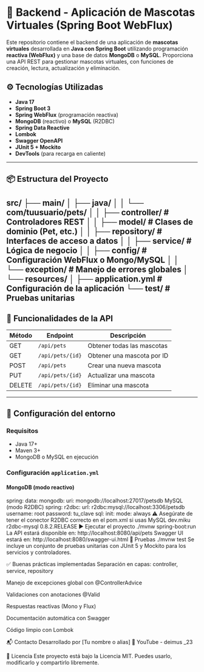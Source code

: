 # 🐾 Backend - Aplicación de Mascotas Virtuales (Spring Boot WebFlux)

Este repositorio contiene el backend de una aplicación de **mascotas virtuales** desarrollada en **Java con Spring Boot** utilizando programación **reactiva (WebFlux)** y una base de datos **MongoDB** o **MySQL**. Proporciona una API REST para gestionar mascotas virtuales, con funciones de creación, lectura, actualización y eliminación.

## ⚙️ Tecnologías Utilizadas

- **Java 17**
- **Spring Boot 3**
- **Spring WebFlux** (programación reactiva)
- **MongoDB** (reactivo) o **MySQL** (R2DBC)
- **Spring Data Reactive**
- **Lombok**
- **Swagger OpenAPI**
- **JUnit 5 + Mockito**
- **DevTools** (para recarga en caliente)

---

## 📦 Estructura del Proyecto

src/
├── main/
│ ├── java/
│ │ └── com/tuusuario/pets/
│ │ ├── controller/ # Controladores REST
│ │ ├── model/ # Clases de dominio (Pet, etc.)
│ │ ├── repository/ # Interfaces de acceso a datos
│ │ ├── service/ # Lógica de negocio
│ │ ├── config/ # Configuración WebFlux o Mongo/MySQL
│ │ └── exception/ # Manejo de errores globales
│ └── resources/
│ ├── application.yml # Configuración de la aplicación
└── test/ # Pruebas unitarias
---
## 🚀 Funcionalidades de la API

| Método | Endpoint       | Descripción                  |
|--------|----------------|------------------------------|
| GET    | `/api/pets`    | Obtener todas las mascotas   |
| GET    | `/api/pets/{id}` | Obtener una mascota por ID  |
| POST   | `/api/pets`    | Crear una nueva mascota      |
| PUT    | `/api/pets/{id}` | Actualizar una mascota      |
| DELETE | `/api/pets/{id}` | Eliminar una mascota        |

---

## 🔧 Configuración del entorno

### Requisitos

- Java 17+
- Maven 3+
- MongoDB o MySQL en ejecución

### Configuración `application.yml`

#### MongoDB (modo reactivo)
spring:
  data:
    mongodb:
      uri: mongodb://localhost:27017/petsdb
MySQL (modo R2DBC)
spring:
  r2dbc:
    url: r2dbc:mysql://localhost:3306/petsdb
    username: root
    password: tu_clave
  sql:
    init:
      mode: always
⚠️ Asegúrate de tener el conector R2DBC correcto en el pom.xml si usas MySQL
<dependency>
  <groupId>dev.miku</groupId>
  <artifactId>r2dbc-mysql</artifactId>
  <version>0.8.2.RELEASE</version>
</dependency>
▶️ Ejecutar el proyecto
./mvnw spring-boot:run
La API estará disponible en:
http://localhost:8080/api/pets
Swagger UI estará en:
http://localhost:8080/swagger-ui.html
🧪 Pruebas
./mvnw test
Se incluye un conjunto de pruebas unitarias con JUnit 5 y Mockito para los servicios y controladores.

✅ Buenas prácticas implementadas
Separación en capas: controller, service, repository

Manejo de excepciones global con @ControllerAdvice

Validaciones con anotaciones @Valid

Respuestas reactivas (Mono y Flux)

Documentación automática con Swagger

Código limpio con Lombok

📬 Contacto
Desarrollado por [Tu nombre o alias]
🔗 YouTube - deimus _23

📝 Licencia
Este proyecto está bajo la Licencia MIT. Puedes usarlo, modificarlo y compartirlo libremente.


